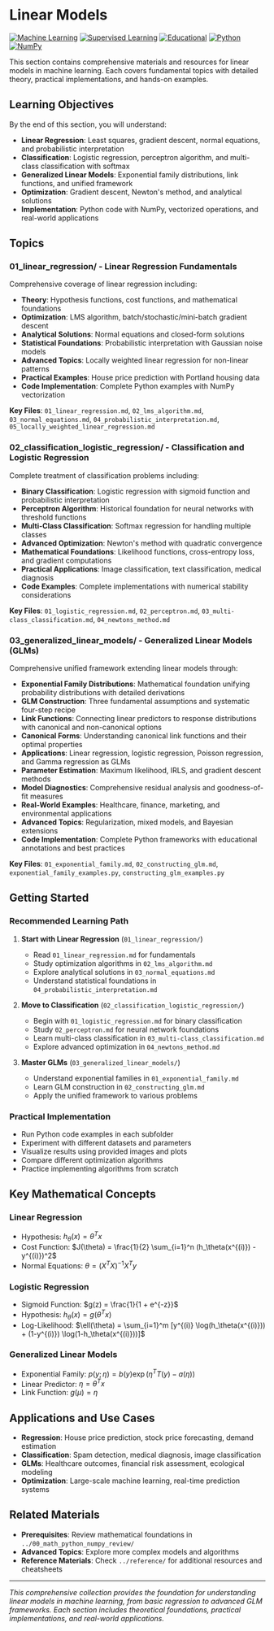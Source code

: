 # Linear Models

[![Machine Learning](https://img.shields.io/badge/Machine%20Learning-Linear%20Models-blue.svg)](https://en.wikipedia.org/wiki/Linear_model)
[![Supervised Learning](https://img.shields.io/badge/Supervised%20Learning-Regression%20%26%20Classification-green.svg)](https://en.wikipedia.org/wiki/Supervised_learning)
[![Educational](https://img.shields.io/badge/Educational-Course%20Materials-orange.svg)](https://github.com)
[![Python](https://img.shields.io/badge/Python-3.8+-yellow.svg)](https://python.org)
[![NumPy](https://img.shields.io/badge/NumPy-Scientific%20Computing-red.svg)](https://numpy.org)

This section contains comprehensive materials and resources for linear models in machine learning. Each covers fundamental topics with detailed theory, practical implementations, and hands-on examples.

## Learning Objectives

By the end of this section, you will understand:
- **Linear Regression**: Least squares, gradient descent, normal equations, and probabilistic interpretation
- **Classification**: Logistic regression, perceptron algorithm, and multi-class classification with softmax
- **Generalized Linear Models**: Exponential family distributions, link functions, and unified framework
- **Optimization**: Gradient descent, Newton's method, and analytical solutions
- **Implementation**: Python code with NumPy, vectorized operations, and real-world applications

## Topics

### **01_linear_regression/** - Linear Regression Fundamentals
Comprehensive coverage of linear regression including:
- **Theory**: Hypothesis functions, cost functions, and mathematical foundations
- **Optimization**: LMS algorithm, batch/stochastic/mini-batch gradient descent
- **Analytical Solutions**: Normal equations and closed-form solutions
- **Statistical Foundations**: Probabilistic interpretation with Gaussian noise models
- **Advanced Topics**: Locally weighted linear regression for non-linear patterns
- **Practical Examples**: House price prediction with Portland housing data
- **Code Implementation**: Complete Python examples with NumPy vectorization

**Key Files**: `01_linear_regression.md`, `02_lms_algorithm.md`, `03_normal_equations.md`, `04_probabilistic_interpretation.md`, `05_locally_weighted_linear_regression.md`

### **02_classification_logistic_regression/** - Classification and Logistic Regression
Complete treatment of classification problems including:
- **Binary Classification**: Logistic regression with sigmoid function and probabilistic interpretation
- **Perceptron Algorithm**: Historical foundation for neural networks with threshold functions
- **Multi-Class Classification**: Softmax regression for handling multiple classes
- **Advanced Optimization**: Newton's method with quadratic convergence
- **Mathematical Foundations**: Likelihood functions, cross-entropy loss, and gradient computations
- **Practical Applications**: Image classification, text classification, medical diagnosis
- **Code Examples**: Complete implementations with numerical stability considerations

**Key Files**: `01_logistic_regression.md`, `02_perceptron.md`, `03_multi-class_classification.md`, `04_newtons_method.md`

### **03_generalized_linear_models/** - Generalized Linear Models (GLMs)
Comprehensive unified framework extending linear models through:
- **Exponential Family Distributions**: Mathematical foundation unifying probability distributions with detailed derivations
- **GLM Construction**: Three fundamental assumptions and systematic four-step recipe
- **Link Functions**: Connecting linear predictors to response distributions with canonical and non-canonical options
- **Canonical Forms**: Understanding canonical link functions and their optimal properties
- **Applications**: Linear regression, logistic regression, Poisson regression, and Gamma regression as GLMs
- **Parameter Estimation**: Maximum likelihood, IRLS, and gradient descent methods
- **Model Diagnostics**: Comprehensive residual analysis and goodness-of-fit measures
- **Real-World Examples**: Healthcare, finance, marketing, and environmental applications
- **Advanced Topics**: Regularization, mixed models, and Bayesian extensions
- **Code Implementation**: Complete Python frameworks with educational annotations and best practices

**Key Files**: `01_exponential_family.md`, `02_constructing_glm.md`, `exponential_family_examples.py`, `constructing_glm_examples.py`

## Getting Started

### **Recommended Learning Path**

1. **Start with Linear Regression** (`01_linear_regression/`)
   - Read `01_linear_regression.md` for fundamentals
   - Study optimization algorithms in `02_lms_algorithm.md`
   - Explore analytical solutions in `03_normal_equations.md`
   - Understand statistical foundations in `04_probabilistic_interpretation.md`

2. **Move to Classification** (`02_classification_logistic_regression/`)
   - Begin with `01_logistic_regression.md` for binary classification
   - Study `02_perceptron.md` for neural network foundations
   - Learn multi-class classification in `03_multi-class_classification.md`
   - Explore advanced optimization in `04_newtons_method.md`

3. **Master GLMs** (`03_generalized_linear_models/`)
   - Understand exponential families in `01_exponential_family.md`
   - Learn GLM construction in `02_constructing_glm.md`
   - Apply the unified framework to various problems

### **Practical Implementation**
- Run Python code examples in each subfolder
- Experiment with different datasets and parameters
- Visualize results using provided images and plots
- Compare different optimization algorithms
- Practice implementing algorithms from scratch

## Key Mathematical Concepts

### **Linear Regression**
- Hypothesis: $h_\theta(x) = \theta^T x$
- Cost Function: $J(\theta) = \frac{1}{2} \sum_{i=1}^n (h_\theta(x^{(i)}) - y^{(i)})^2$
- Normal Equations: $\theta = (X^T X)^{-1} X^T y$

### **Logistic Regression**
- Sigmoid Function: $g(z) = \frac{1}{1 + e^{-z}}$
- Hypothesis: $h_\theta(x) = g(\theta^T x)$
- Log-Likelihood: $\ell(\theta) = \sum_{i=1}^m [y^{(i)} \log(h_\theta(x^{(i)})) + (1-y^{(i)}) \log(1-h_\theta(x^{(i)}))]$

### **Generalized Linear Models**
- Exponential Family: $p(y; \eta) = b(y) \exp(\eta^T T(y) - a(\eta))$
- Linear Predictor: $\eta = \theta^T x$
- Link Function: $g(\mu) = \eta$

## Applications and Use Cases

- **Regression**: House price prediction, stock price forecasting, demand estimation
- **Classification**: Spam detection, medical diagnosis, image classification
- **GLMs**: Healthcare outcomes, financial risk assessment, ecological modeling
- **Optimization**: Large-scale machine learning, real-time prediction systems

## Related Materials

- **Prerequisites**: Review mathematical foundations in `../00_math_python_numpy_review/`
- **Advanced Topics**: Explore more complex models and algorithms
- **Reference Materials**: Check `../reference/` for additional resources and cheatsheets

---

*This comprehensive collection provides the foundation for understanding linear models in machine learning, from basic regression to advanced GLM frameworks. Each section includes theoretical foundations, practical implementations, and real-world applications.* 